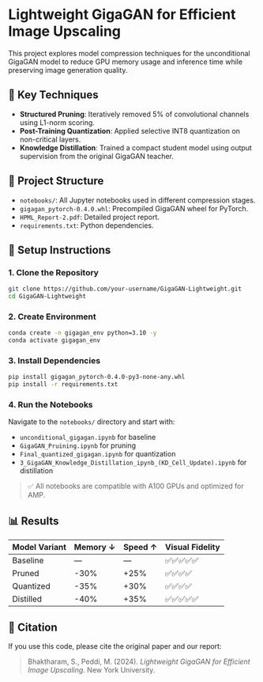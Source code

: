 # Lightweight GigaGAN for Efficient Image Upscaling

This project explores model compression techniques for the unconditional GigaGAN model to reduce GPU memory usage and inference time while preserving image generation quality.

## 🧠 Key Techniques

- **Structured Pruning**: Iteratively removed 5% of convolutional channels using L1-norm scoring.
- **Post-Training Quantization**: Applied selective INT8 quantization on non-critical layers.
- **Knowledge Distillation**: Trained a compact student model using output supervision from the original GigaGAN teacher.

## 📁 Project Structure

- `notebooks/`: All Jupyter notebooks used in different compression stages.
- `gigagan_pytorch-0.4.0.whl`: Precompiled GigaGAN wheel for PyTorch.
- `HPML_Report-2.pdf`: Detailed project report.
- `requirements.txt`: Python dependencies.

## 🧪 Setup Instructions

### 1. Clone the Repository

```bash
git clone https://github.com/your-username/GigaGAN-Lightweight.git
cd GigaGAN-Lightweight
```

### 2. Create Environment

```bash
conda create -n gigagan_env python=3.10 -y
conda activate gigagan_env
```

### 3. Install Dependencies

```bash
pip install gigagan_pytorch-0.4.0-py3-none-any.whl
pip install -r requirements.txt
```

### 4. Run the Notebooks

Navigate to the `notebooks/` directory and start with:

- `unconditional_gigagan.ipynb` for baseline
- `GigaGAN_Pruining.ipynb` for pruning
- `Final_quantized_gigagan.ipynb` for quantization
- `3_GigaGAN_Knowledge_Distillation_ipynb_(KD_Cell_Update).ipynb` for distillation

> ✅ All notebooks are compatible with A100 GPUs and optimized for AMP.

## 📊 Results

| Model Variant | Memory ↓ | Speed ↑ | Visual Fidelity |
|---------------|-----------|----------|------------------|
| Baseline      | —         | —        | ✅✅✅✅✅ |
| Pruned        | -30%      | +25%     | ✅✅✅✅ |
| Quantized     | -35%      | +30%     | ✅✅✅✅ |
| Distilled     | -40%      | +35%     | ✅✅✅✅✅ |

## 📜 Citation

If you use this code, please cite the original paper and our report:

> Bhaktharam, S., Peddi, M. (2024). *Lightweight GigaGAN for Efficient Image Upscaling*. New York University.
